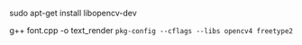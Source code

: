 sudo apt-get install libopencv-dev

g++ font.cpp -o text_render `pkg-config --cflags --libs opencv4 freetype2`